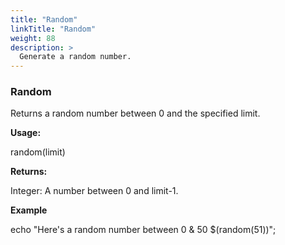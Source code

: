 ```yaml
---
title: "Random"
linkTitle: "Random"
weight: 88
description: >
  Generate a random number. 
---
```



### Random

Returns a random number between 0 and the specified limit.

**Usage:**

random(limit)

**Returns:**

Integer: A number between 0 and limit-1.

**Example**

echo "Here's a random number between 0 &amp; 50 $(random(51))";
